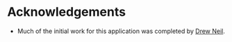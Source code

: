 # Acknowledgements

* Much of the initial work for this application was completed by [Drew Neil](https://github.com/nelstrom).